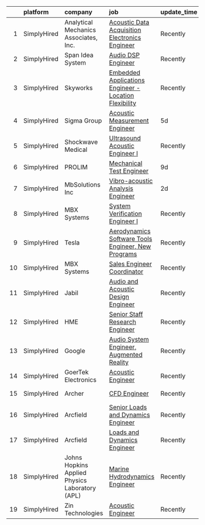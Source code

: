 

|    | platform    | company                                        | job                                                                                                                                                                 | update_time   | location          |
|---:|:------------|:-----------------------------------------------|:--------------------------------------------------------------------------------------------------------------------------------------------------------------------|:--------------|:------------------|
|  1 | SimplyHired | Analytical Mechanics Associates, Inc.          | [Acoustic Data Acquisition Electronics Engineer](https://www.simplyhired.com/job/yFS87_BwNWin8AD2xPCeruzVc4US-gJhMKu6zmkSyHk_BR6UQYmz1A?q=acoustic+engineer)        | Recently      | Hampton, VA       |
|  2 | SimplyHired | Span Idea System                               | [Audio DSP Engineer](https://www.simplyhired.com/job/bmfy3cfWUTLm6K79PEakG0oILE7x-d_QxB63zk3wXUyZFK1GRpVwDA?q=acoustic+engineer)                                    | Recently      | Santa Clara, CA   |
|  3 | SimplyHired | Skyworks                                       | [Embedded Applications Engineer - Location Flexibility](https://www.simplyhired.com/job/ZGlJGgEgywlKI9KZFnMzrsJKBwbi8vIqGipIJMflK1he7lo7hOi6Tg?q=acoustic+engineer) | Recently      | Beaverton, OR     |
|  4 | SimplyHired | Sigma Group                                    | [Acoustic Measurement Engineer](https://www.simplyhired.com/job/y6-C3H6gNN68nKHNPwCJAHft9hb1Z4OrlDuAWPYKuFhHcHXrhw9Gmw?q=acoustic+engineer)                         | 5d            | San Jose, CA      |
|  5 | SimplyHired | Shockwave Medical                              | [Ultrasound Acoustic Engineer I](https://www.simplyhired.com/job/LbUuzNbuzR3qaB4s5eq46ZGJE6pWw6e_Bw3KpFFtArtuV9_MMJqe-g?q=acoustic+engineer)                        | Recently      | Santa Clara, CA   |
|  6 | SimplyHired | PROLIM                                         | [Mechanical Test Engineer](https://www.simplyhired.com/job/-fH9yWyjT0tb5kYDyQB3WsUjCd2Liw7wnuEdbYQkDIS-n2AXu1HOIQ?q=acoustic+engineer)                              | 9d            | Irvine, CA        |
|  7 | SimplyHired | MbSolutions Inc                                | [Vibro-acoustic Analysis Engineer](https://www.simplyhired.com/job/VUzD1vUHYWffnYl4pGAKuZLQe6a6BGLMzNrX-VZ1LcTDgP3pyBfXsg?q=acoustic+engineer)                      | 2d            | Houston, TX       |
|  8 | SimplyHired | MBX Systems                                    | [System Verification Engineer I](https://www.simplyhired.com/job/E2FhhvtZ_1ihp80o3GQoC23vEQq5L4yEchTlEXQLHx0I_h1UkTIZKA?q=acoustic+engineer)                        | Recently      | Libertyville, IL  |
|  9 | SimplyHired | Tesla                                          | [Aerodynamics Software Tools Engineer, New Programs](https://www.simplyhired.com/job/zO8gcthxFQqgNmwD9bdYUrhRy13Ovr3XTHhU0ibGJoZo7L7tcfLxOw?q=acoustic+engineer)    | Recently      | Hawthorne, CA     |
| 10 | SimplyHired | MBX Systems                                    | [Sales Engineer Coordinator](https://www.simplyhired.com/job/uXlUOVmrzf8RB54M4U_4WZmkcASIsvlfyJ0q0E0dN9KHP8ZQI18nKg?q=acoustic+engineer)                            | Recently      | Libertyville, IL  |
| 11 | SimplyHired | Jabil                                          | [Audio and Acoustic Design Engineer](https://www.simplyhired.com/job/fSsn44X3RO9SS2vbYKfIg6hd1kYpA6tMwAK47VBaTXxOmjwvDS9VIg?q=acoustic+engineer)                    | Recently      | San Jose, CA      |
| 12 | SimplyHired | HME                                            | [Senior Staff Research Engineer](https://www.simplyhired.com/job/DWSx_PJdZZ5SSUJMR2j5hLp7R-m3-sybyvw76RZYavxh49boLNtuPg?q=acoustic+engineer)                        | Recently      | Carlsbad, CA      |
| 13 | SimplyHired | Google                                         | [Audio System Engineer, Augmented Reality](https://www.simplyhired.com/job/T7lI3p3V7FfDlwqwcKxMtgqs7PpIwd1ww2vqX56UFDJMnw8f8KNtDw?q=acoustic+engineer)              | Recently      | Mountain View, CA |
| 14 | SimplyHired | GoerTek Electronics                            | [Acoustic Engineer](https://www.simplyhired.com/job/6PCRn1TvdVHUtgaBVR0h94emv2uxOzR_4uSK_IuRvsCPjwVVty_QTg?q=acoustic+engineer)                                     | Recently      | Santa Clara, CA   |
| 15 | SimplyHired | Archer                                         | [CFD Engineer](https://www.simplyhired.com/job/dr7MekdYT7ABw80Ve_0xitFp-SqHgj6yo8LNOnhbdJ2POjU92lscRg?q=acoustic+engineer)                                          | Recently      | San Jose, CA      |
| 16 | SimplyHired | Arcfield                                       | [Senior Loads and Dynamics Engineer](https://www.simplyhired.com/job/ewmZjjE-VCt0grOFR0kFzm53GYDycXWhuhcTpAoa1ZYuSER0-kXQRg?q=acoustic+engineer)                    | Recently      | Brookpark, OH     |
| 17 | SimplyHired | Arcfield                                       | [Loads and Dynamics Engineer](https://www.simplyhired.com/job/kbnmN_SeQvULGsndlzugAELD5uX81K3p6n3_VSX8aXxAT7sKh0i67A?q=acoustic+engineer)                           | Recently      | Brookpark, OH     |
| 18 | SimplyHired | Johns Hopkins Applied Physics Laboratory (APL) | [Marine Hydrodynamics Engineer](https://www.simplyhired.com/job/vhCHZh4xcVLyQlldKwlfn1H-oxxsv_IolnzmOsDbXeDQRE0GZjRkVw?q=acoustic+engineer)                         | Recently      | Laurel, MD        |
| 19 | SimplyHired | Zin Technologies                               | [Acoustic Engineer](https://www.simplyhired.com/job/wWi7-1RwPW8ErPqRc-PrU4yaEKT7xMbmbGDqLT_Fp_h9X61NsIp9Sg?q=acoustic+engineer)                                     | Recently      | Remote            |